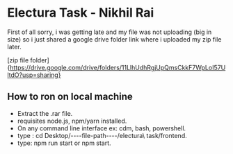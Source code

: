 # Electura Task - Nikhil Rai
First of all sorry, i was getting late and my file was not uploading (big in size) so i just shared a google drive folder link where i uploaded my zip file later.  

[zip file folder]{https://drive.google.com/drive/folders/11LlhUdhRgjUpQmsCkkF7WpLoI57UltdO?usp=sharing}

## How to ron on local machine
- Extract the .rar file.
- requisites node.js, npm/yarn installed.
- On any command line interface ex: cdm, bash, powershell.
- type : cd Desktop/----file-path----/electura\ task/frontend.
- type: npm run start or npm start.
